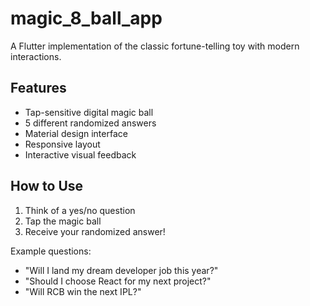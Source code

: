 # magic_8_ball_app

A Flutter implementation of the classic fortune-telling toy with modern interactions.

##  Features
- Tap-sensitive digital magic ball
- 5 different randomized answers
- Material design interface
- Responsive layout
- Interactive visual feedback

##  How to Use
1. Think of a yes/no question
2. Tap the magic ball
3. Receive your randomized answer!

Example questions:
- "Will I land my dream developer job this year?"
- "Should I choose React for my next project?"
- "Will RCB win the next IPL?" 